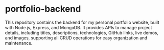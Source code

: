 # portfolio-backend
This repository contains the backend for my personal portfolio website, built with Node.js, Express, and MongoDB. It provides APIs to manage project details, including titles, descriptions, technologies, GitHub links, live demos, and images, supporting all CRUD operations for easy organization and maintenance.
